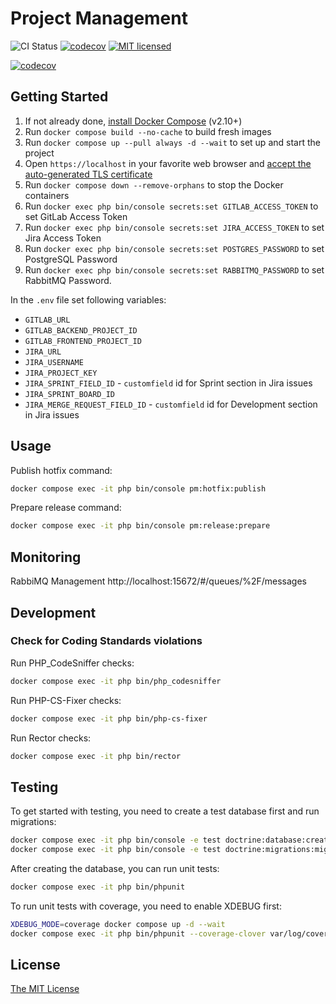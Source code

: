 Project Management
==================

![CI Status](https://github.com/Invis1ble/project-management/actions/workflows/ci.yml/badge.svg?event=push)
[![codecov](https://codecov.io/gh/Invis1ble/project-management/graph/badge.svg?token=296M82SE17)](https://codecov.io/gh/Invis1ble/project-management)
[![MIT licensed](https://img.shields.io/badge/license-MIT-blue.svg)](./LICENSE)

[![codecov](https://codecov.io/gh/Invis1ble/project-management/graphs/tree.svg?token=296M82SE17)](https://codecov.io/gh/Invis1ble/project-management)


Getting Started
---------------

1. If not already done, [install Docker Compose](https://docs.docker.com/compose/install/) (v2.10+)
2. Run `docker compose build --no-cache` to build fresh images
3. Run `docker compose up --pull always -d --wait` to set up and start the project
4. Open `https://localhost` in your favorite web browser and [accept the auto-generated TLS certificate](https://stackoverflow.com/a/15076602/1352334)
5. Run `docker compose down --remove-orphans` to stop the Docker containers
6. Run `docker exec php bin/console secrets:set GITLAB_ACCESS_TOKEN` to set GitLab Access Token
7. Run `docker exec php bin/console secrets:set JIRA_ACCESS_TOKEN` to set Jira Access Token
8. Run `docker exec php bin/console secrets:set POSTGRES_PASSWORD` to set PostgreSQL Password
9. Run `docker exec php bin/console secrets:set RABBITMQ_PASSWORD` to set RabbitMQ Password.

In the `.env` file set following variables:

- `GITLAB_URL`
- `GITLAB_BACKEND_PROJECT_ID`
- `GITLAB_FRONTEND_PROJECT_ID`
- `JIRA_URL`
- `JIRA_USERNAME`
- `JIRA_PROJECT_KEY`
- `JIRA_SPRINT_FIELD_ID` - `customfield` id for Sprint section in Jira issues
- `JIRA_SPRINT_BOARD_ID`
- `JIRA_MERGE_REQUEST_FIELD_ID` - `customfield` id for Development section in Jira issues


Usage
-----


Publish hotfix command:
```sh
docker compose exec -it php bin/console pm:hotfix:publish
```


Prepare release command:
```sh
docker compose exec -it php bin/console pm:release:prepare
```


Monitoring
----------

RabbiMQ Management http://localhost:15672/#/queues/%2F/messages


Development
-----------

### Check for Coding Standards violations

Run PHP_CodeSniffer checks:

```sh
docker compose exec -it php bin/php_codesniffer
```

Run PHP-CS-Fixer checks:

```sh
docker compose exec -it php bin/php-cs-fixer
```

Run Rector checks:

```sh
docker compose exec -it php bin/rector
```


Testing
-------

To get started with testing, you need to create a test database first and run migrations:

```sh
docker compose exec -it php bin/console -e test doctrine:database:create
docker compose exec -it php bin/console -e test doctrine:migrations:migrate
```

After creating the database, you can run unit tests:

```sh
docker compose exec -it php bin/phpunit
```

To run unit tests with coverage, you need to enable XDEBUG first:

```sh
XDEBUG_MODE=coverage docker compose up -d --wait
docker compose exec -it php bin/phpunit --coverage-clover var/log/coverage-clover.xml
```


License
-------

[The MIT License](./LICENSE)
